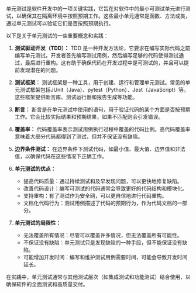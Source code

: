 单元测试是软件开发中的一项关键实践，它旨在对软件中的最小可测试单元进行测试，以确保其在隔离环境中按照预期工作。这些最小单元通常是函数、方法或类，通过单元测试可以验证它们是否按照预期执行。

以下是关于单元测试的一些重要概念和实践：

1. **测试驱动开发（TDD）：** TDD 是一种开发方法论，它要求在编写实际代码之前编写单元测试。开发者首先编写测试用例，然后编写足够的代码使得测试通过，最后进行重构。这有助于确保代码在开发过程中是可测试的，并且可以提前发现潜在的问题。

2. **测试框架：** 测试框架是一种工具，用于创建、运行和管理单元测试。常见的单元测试框架包括JUnit（Java）、pytest（Python）、Jest（JavaScript）等。这些框架提供断言库、测试运行器和报告生成等功能。

3. **断言：** 断言是在单元测试中使用的语句，用于验证代码的某个方面是否按预期工作。它会比较实际结果和预期结果，如果不匹配则会引发错误。

4. **覆盖率：** 代码覆盖率表示测试用例执行过程中覆盖的代码比例。高代码覆盖率意味着大部分代码都得到了测试，但并不保证没有缺陷。

5. **边界条件测试：** 在边界条件下测试代码，如最小值、最大值、边界值和非法值，以确保代码在这些情况下正确工作。

6. **单元测试的优点：**
   - 提高代码质量：通过持续测试和及早发现问题，可以更快地修复缺陷。
   - 改善代码设计：编写可测试的代码通常会导致更好的代码结构和模块化。
   - 支持重构：有了测试作为安全网，可以更自信地进行代码重构。
   - 文档化代码行为：测试用例描述了代码的预期行为，作为代码文档的一部分。

7. **单元测试的局限性：**
   - 无法覆盖所有情况：尽管可以覆盖许多情况，但无法覆盖所有可能性。
   - 不保证没有缺陷：单元测试只是发现缺陷的一种手段，但不能保证没有缺陷。
   - 可能增加开发时间：编写和维护测试用例需要时间，可能会导致开发时间延长。

在实践中，单元测试通常与其他测试层次（如集成测试和功能测试）结合使用，以确保软件的全面测试和高质量交付。
